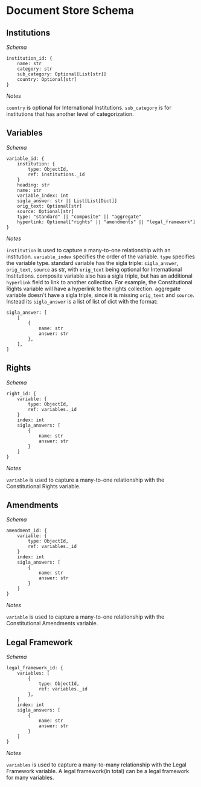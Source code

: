 # Document Store Schema

## Institutions

_Schema_
```
institution_id: {
    name: str
    category: str
    sub_category: Optional[List[str]]
    country: Optional[str]
}
```

_Notes_

`country` is optional for International Institutions.
`sub_category` is for institutions that has another level of categorization.


## Variables

_Schema_
```
variable_id: {
    institution: {
        type: ObjectId,
        ref: institutions._id
    }
    heading: str
    name: str
    variable_index: int
    sigla_answer: str || List[List[Dict]]
    orig_text: Optional[str]
    source: Optional[str]
    type: "standard" || "composite" || "aggregate"
    hyperlink: Optional["rights" || "amendments" || "legal_framework"]
}
```

_Notes_

`institution` is used to capture a many-to-one relationship with an institution.
`variable_index` specifies the order of the variable.
`type` specifies the variable type. standard variable has the sigla triple: `sigla_answer`, `orig_text`, `source` as str, with `orig_text` being optional for International Institutions. composite variable also has a sigla triple, but has an additional `hyperlink` field to link to another collection. For example, the Constitutional Rights variable will have a hyperlink to the rights collection. aggregate variable doesn't have a sigla triple, since it is missing `orig_text` and `source`. Instead its `sigla_answer` is a list of list of dict with the format:
```
sigla_answer: [
    [
        {
            name: str
            answer: str
        },
    ],
]
```


## Rights

_Schema_
```
right_id: {
    variable: {
        type: ObjectId,
        ref: variables._id
    }
    index: int
    sigla_answers: [
        {
            name: str
            answer: str
        }
    ]
}
```

_Notes_

`variable` is used to capture a many-to-one relationship with the Constitutional Rights variable.


## Amendments

_Schema_
```
amendment_id: {
    variable: {
        type: ObjectId,
        ref: variables._id
    }
    index: int
    sigla_answers: [
        {
            name: str
            answer: str
        }
    ]
}
```

_Notes_

`variable` is used to capture a many-to-one relationship with the Constitutional Amendments variable.

## Legal Framework

_Schema_
```
legal_framework_id: {
    variables: [
        {
            type: ObjectId,
            ref: variables._id
        },
    ]
    index: int
    sigla_answers: [
        {
            name: str
            answer: str
        }
    ]
}
```

_Notes_

`variables` is used to capture a many-to-many relationship with the Legal Framework variable. A legal framework(in total) can be a legal framework for many variables.
